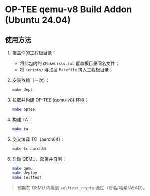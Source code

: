 # OP-TEE qemu-v8 Build Addon (Ubuntu 24.04)

## 使用方法
1. 覆盖你的工程根目录：
   - 将此包内的 `CMakeLists.txt` 覆盖根目录同名文件；
   - 将 `scripts/` 与顶层 `Makefile` 拷入工程根目录；

2. 安装依赖（一次）：
   ```bash
   make deps
   ```

3. 拉取并构建 OP-TEE (qemu-v8) 环境：
   ```bash
   make optee
   ```

4. 构建 TA：
   ```bash
   make ta
   ```

5. 交叉编译 TC（aarch64）：
   ```bash
   make tc-aarch64
   ```

6. 启动 QEMU、部署并自测：
   ```bash
   make qemu
   make deploy
   make selftest
   ```

> 预期在 QEMU 内看到 `selftest_crypto` 通过（签名/哈希/AEAD）。
